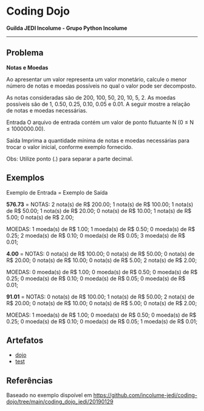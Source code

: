 # Coding Dojo

**Guilda JEDI Incolume - Grupo Python Incolume**

---

## Problema

**Notas e Moedas**

Ao apresentar um valor representa um valor monetário, calcule o menor número de notas e moedas possíveis no qual o valor pode ser decomposto.

As notas consideradas são de 200, 100, 50, 20, 10, 5, 2. As moedas possíveis são de 1, 0.50, 0.25, 0.10, 0.05 e 0.01. A seguir mostre a relação de notas e moedas necessárias.

Entrada O arquivo de entrada contém um valor de ponto flutuante N (0 ≤ N ≤ 1000000.00).

Saída Imprima a quantidade mínima de notas e moedas necessárias para trocar o valor inicial, conforme exemplo fornecido.

Obs: Utilize ponto (.) para separar a parte decimal.

## Exemplos

Exemplo de Entrada = Exemplo de Saída

**576.73** =
NOTAS:
2 nota(s) de R$ 200.00;
1 nota(s) de R$ 100.00;
1 nota(s) de R$ 50.00;
1 nota(s) de R$ 20.00;
0 nota(s) de R$ 10.00;
1 nota(s) de R$ 5.00;
0 nota(s) de R$ 2.00;

MOEDAS:
1 moeda(s) de R$ 1.00;
1 moeda(s) de R$ 0.50;
0 moeda(s) de R$ 0.25;
2 moeda(s) de R$ 0.10;
0 moeda(s) de R$ 0.05;
3 moeda(s) de R$ 0.01;

**4.00** =
NOTAS:
0 nota(s) de R$ 100.00;
0 nota(s) de R$ 50.00;
0 nota(s) de R$ 20.00;
0 nota(s) de R$ 10.00;
0 nota(s) de R$ 5.00;
2 nota(s) de R$ 2.00;

MOEDAS:
0 moeda(s) de R$ 1.00;
0 moeda(s) de R$ 0.50;
0 moeda(s) de R$ 0.25;
0 moeda(s) de R$ 0.10;
0 moeda(s) de R$ 0.05;
0 moeda(s) de R$ 0.01;

**91.01** =
NOTAS:
0 nota(s) de R$ 100.00;
1 nota(s) de R$ 50.00;
2 nota(s) de R$ 20.00;
0 nota(s) de R$ 10.00;
0 nota(s) de R$ 5.00;
0 nota(s) de R$ 2.00;

MOEDAS:
1 moeda(s) de R$ 1.00;
0 moeda(s) de R$ 0.50;
0 moeda(s) de R$ 0.25;
0 moeda(s) de R$ 0.10;
0 moeda(s) de R$ 0.05;
1 moeda(s) de R$ 0.01;

## Artefatos

- [dojo](./dojo20220902.py)
- [test](./test_20220902.py)

## Referências

Baseado no exemplo dispoível em https://github.com/incolume-jedi/coding-dojo/tree/main/coding_dojo_jedi/20190129
